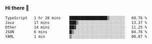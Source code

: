 ### Hi there 👋

<!--START_SECTION:waka-->

```txt
TypeScript   1 hr 28 mins    █████████████████▒░░░░░░░   69.76 %
Java         17 mins         ███▒░░░░░░░░░░░░░░░░░░░░░   13.37 %
Other        14 mins         ██▓░░░░░░░░░░░░░░░░░░░░░░   11.25 %
JSON         6 mins          █▒░░░░░░░░░░░░░░░░░░░░░░░   04.76 %
YAML         1 min           ▒░░░░░░░░░░░░░░░░░░░░░░░░   00.87 %
```

<!--END_SECTION:waka-->

<!--
**jerry-shao/jerry-shao** is a ✨ _special_ ✨ repository because its `README.md` (this file) appears on your GitHub profile.

Here are some ideas to get you started:

- 🔭 I’m currently working on ...
- 🌱 I’m currently learning ...
- 👯 I’m looking to collaborate on ...
- 🤔 I’m looking for help with ...
- 💬 Ask me about ...
- 📫 How to reach me: ...
- 😄 Pronouns: ...
- ⚡ Fun fact: ...
-->
